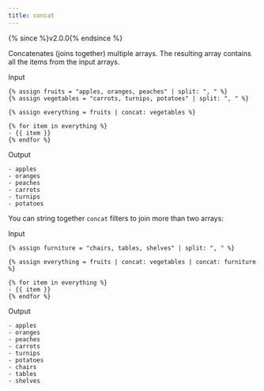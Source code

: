 ```yaml
---
title: concat
---
```


{% since %}v2.0.0{% endsince %}

Concatenates (joins together) multiple arrays. The resulting array contains all the items from the input arrays.

Input
```liquid
{% assign fruits = "apples, oranges, peaches" | split: ", " %}
{% assign vegetables = "carrots, turnips, potatoes" | split: ", " %}

{% assign everything = fruits | concat: vegetables %}

{% for item in everything %}
- {{ item }}
{% endfor %}
```

Output
```text
- apples
- oranges
- peaches
- carrots
- turnips
- potatoes
```

You can string together `concat` filters to join more than two arrays:

Input
```liquid
{% assign furniture = "chairs, tables, shelves" | split: ", " %}

{% assign everything = fruits | concat: vegetables | concat: furniture %}

{% for item in everything %}
- {{ item }}
{% endfor %}
```

Output
```text
- apples
- oranges
- peaches
- carrots
- turnips
- potatoes
- chairs
- tables
- shelves
```
